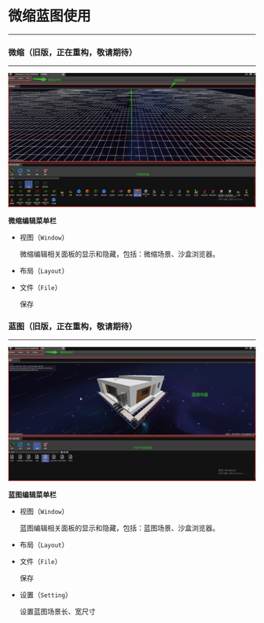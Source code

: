 # 微缩蓝图使用
-----------------------------------------------------------------------------------------

### 微缩（旧版，正在重构，敬请期待）
-----------------------------------------------------------------------------------------

<img src="Source/Images/plugin_vox.png" alt="pluginVox">

**微缩编辑菜单栏**                                                                                                                             
- 视图（`Window`）

  微缩编辑相关面板的显示和隐藏，包括：微缩场景、沙盒浏览器。

- 布局（`Layout`）
- 文件（`File`）

  保存



### 蓝图（旧版，正在重构，敬请期待）
-----------------------------------------------------------------------------------------

<img src="Source/Images/plugin_bp.png" alt="pluginBp">

**蓝图编辑菜单栏**                                                                                                                                
- 视图（`Window`）

  蓝图编辑相关面板的显示和隐藏，包括：蓝图场景、沙盒浏览器。

- 布局（`Layout`）
- 文件（`File`）

  保存

- 设置（`Setting`）

  设置蓝图场景长、宽尺寸
